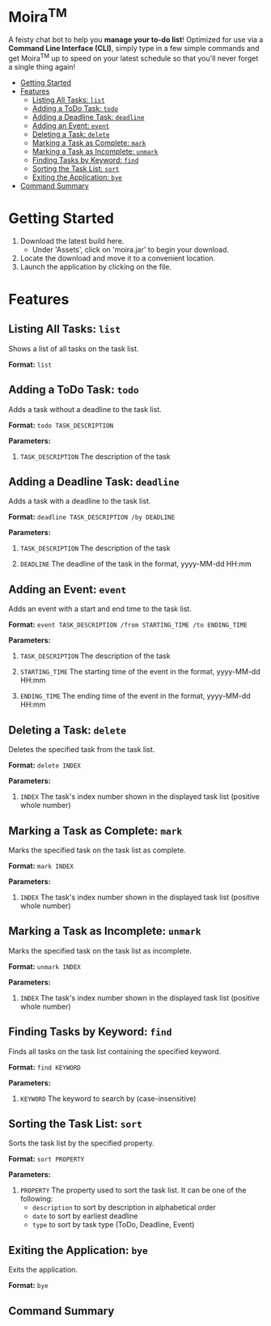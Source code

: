 # Moira<sup>TM</sup>

A feisty chat bot to help you **manage your to-do list**! Optimized for use via a **Command Line Interface (CLI)**, simply type in a few simple commands and get Moira<sup>TM</sup> up to speed on your latest schedule so that you'll never forget a single thing again!

+ [Getting Started](#getting-started)
+ [Features](#features)
  + [Listing All Tasks: `list`](#listing-all-tasks-list)
  + [Adding a ToDo Task: `todo`](#adding-a-todo-task-todo)
  + [Adding a Deadline Task: `deadline`](#adding-a-deadline-task-deadline)
  + [Adding an Event: `event`](#adding-an-event-event)
  + [Deleting a Task: `delete`](#deleting-a-task-delete)
  + [Marking a Task as Complete: `mark`](#marking-a-task-as-complete-mark)
  + [Marking a Task as Incomplete: `unmark`](#marking-a-task-as-incomplete-unmark)
  + [Finding Tasks by Keyword: `find`](#finding-tasks-by-keyword-find)
  + [Sorting the Task List: `sort`](#sorting-the-task-list-sort)
  + [Exiting the Application: `bye`](#exiting-the-application-bye)
 + [Command Summary](#command-summary)

# Getting Started

1. Download the latest build here.
   + Under 'Assets', click on 'moira.jar' to begin your download.
2. Locate the download and move it to a convenient location.
3. Launch the application by clicking on the file. 

# Features 

## Listing All Tasks: `list`

Shows a list of all tasks on the task list.

**Format:** `list`

## Adding a ToDo Task: `todo`

Adds a task without a deadline to the task list.

**Format:** `todo TASK_DESCRIPTION`

**Parameters:**

1. `TASK_DESCRIPTION` The description of the task

## Adding a Deadline Task: `deadline`

Adds a task with a deadline to the task list.

**Format:** `deadline TASK_DESCRIPTION /by DEADLINE`

**Parameters:**

1. `TASK_DESCRIPTION` The description of the task

2. `DEADLINE` The deadline of the task in the format, yyyy-MM-dd HH:mm

## Adding an Event: `event`

Adds an event with a start and end time to the task list.

**Format:** `event TASK_DESCRIPTION /from STARTING_TIME /to ENDING_TIME`

**Parameters:**

1. `TASK_DESCRIPTION` The description of the task

2. `STARTING_TIME` The starting time of the event in the format, yyyy-MM-dd HH:mm

3. `ENDING_TIME` The ending time of the event in the format, yyyy-MM-dd HH:mm

## Deleting a Task: `delete`

Deletes the specified task from the task list.

**Format:** `delete INDEX`

**Parameters:**

1. `INDEX` The task's index number shown in the displayed task list (positive whole number)

## Marking a Task as Complete: `mark`

Marks the specified task on the task list as complete.

**Format:** `mark INDEX`

**Parameters:**

1. `INDEX` The task's index number shown in the displayed task list (positive whole number)

## Marking a Task as Incomplete: `unmark`

Marks the specified task on the task list as incomplete.

**Format:** `unmark INDEX`

**Parameters:**

1. `INDEX` The task's index number shown in the displayed task list (positive whole number)

## Finding Tasks by Keyword: `find`

Finds all tasks on the task list containing the specified keyword.

**Format:** `find KEYWORD`

**Parameters:**

1. `KEYWORD` The keyword to search by (case-insensitive)

## Sorting the Task List: `sort`

Sorts the task list by the specified property.

**Format:** `sort PROPERTY`

**Parameters:**

1. `PROPERTY` The property used to sort the task list. It can be one of the following:
   + `description` to sort by description in alphabetical order
   + `date` to sort by earliest deadline
   + `type` to sort by task type (ToDo, Deadline, Event)

## Exiting the Application: `bye`

Exits the application.

**Format:** `bye`

## Command Summary
